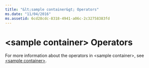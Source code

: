 ```yaml
---
title: "&lt;sample container&gt; Operators"
ms.date: "11/04/2016"
ms.assetid: 6cd28cdc-8318-4941-a06c-2c32758383fd
---
```

# &lt;sample container&gt; Operators

For more information about the operators in \<sample container>, see [\<sample container>](../standard-library/sample-container.md).
